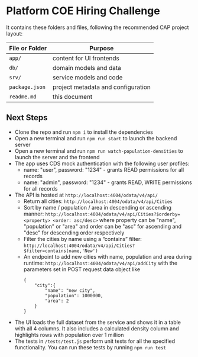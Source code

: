 # Platform COE Hiring Challenge

It contains these folders and files, following the recommended CAP project layout:

File or Folder | Purpose
---------|----------
`app/` | content for UI frontends 
`db/` | domain models and data 
`srv/` | service models and code 
`package.json` | project metadata and configuration
`readme.md` | this document


## Next Steps

- Clone the repo and run `npm i` to install the dependencies
- Open a new terminal and run `npm run start` to launch the backend server
- Open a new terminal and run `npm run watch-population-densities` to launch the server and the frontend
- The app uses CDS mock authentication with the following user profiles:
    - name: "user", password: "1234" - grants READ permissions for all records
    - name: "admin", password: "1234" - grants READ, WRITE permissions for all records
- The API is hosted at `http://localhost:4004/odata/v4/api/`
    - Return all cities: `http://localhost:4004/odata/v4/api/Cities`
    - Sort by name / population / area in descending or ascending manner: `http://localhost:4004/odata/v4/api/Cities?$orderby=<property> <order: asc/desc>` where property can be "name", "population" or "area" and order can be "asc" for ascending and "desc" for descending order respectively
    - Filter the cities by name using a “contains” filter: `http://localhost:4004/odata/v4/api/Cities?$filter=contains(name,'New')`
    - An endpoint to add new cities with name, population and area during runtime: `http://localhost:4004/odata/v4/api/addCity` with the parameters set in POST request data object like 
        ```
        {
            "city":{
                "name": "new city",
                "population": 1000000,
                "area": 2
            }
        }
- The UI loads the full dataset from the service and shows it in a table with all 4 columns. It also includes a calculated density column and highlights rows with population over 1 million
- The tests in `/tests/test.js` perform unit tests for all the specified functionality. You can run these tests by running `npm run test`
